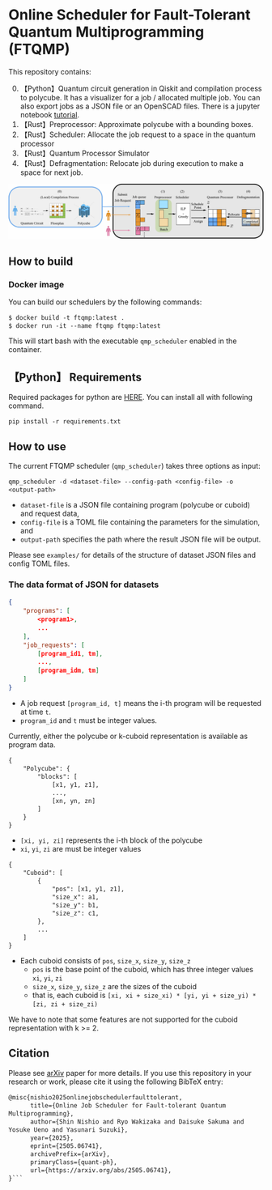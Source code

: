 # Online Scheduler for Fault-Tolerant Quantum Multiprogramming (FTQMP)
This repository contains:

0. 【Python】Quantum circuit generation in Qiskit and compilation process to polycube. It has a visualizer for a job / allocated multiple job. You can also export jobs as a JSON file or an OpenSCAD files. There is a jupyter notebook [tutorial](https://github.com/team-QMP/FTQMP-Scheduler/blob/main/python_examples/circuit_generation_and_compilation.ipynb).
1. 【Rust】Preprocessor: Approximate polycube with a bounding boxes.
2. 【Rust】Scheduler: Allocate the job request to a space in the quantum processor
3. 【Rust】Quantum Processor Simulator
4. 【Rust】Defragmentation: Relocate job during execution to make a space for next job.


![flow](https://github.com/team-QMP/FTQMP-Scheduler/blob/main/figs/QMP_flow.jpg)


## How to build

### Docker image

You can build our schedulers by the following commands:

```
$ docker build -t ftqmp:latest .
$ docker run -it --name ftqmp ftqmp:latest
```

This will start bash with the executable `qmp_scheduler` enabled in the container.


## 【Python】 Requirements
Required packages for python are [HERE](https://github.com/team-QMP/FTQMP-Scheduler/blob/main/python_examples/requirements.txt). You can install all with following command.
```
pip install -r requirements.txt
```

## How to use

The current FTQMP scheduler (`qmp_scheduler`) takes three options as input:

```
qmp_scheduler -d <dataset-file> --config-path <config-file> -o <output-path>
```

- `dataset-file` is a JSON file containing program (polycube or cuboid) and request data,
- `config-file` is a TOML file containing the parameters for the simulation, and
- `output-path` specifies the path where the result JSON file will be output.

Please see `examples/` for details of the structure of dataset JSON files and config TOML files.

### The data format of JSON for datasets

```json
{
    "programs": [
        <program1>,
        ...
    ],
    "job_requests": [
        [program_id1, tm],
        ...,
        [program_idm, tm]
    ]
}
```

- A job request `[program_id, t]` means the i-th program will be requested at time `t`.
- `program_id` and `t` must be integer values.

Currently, either the polycube or k-cuboid representation is available as program data.

```
{
    "Polycube": {
        "blocks": [
            [x1, y1, z1],
            ...,
            [xn, yn, zn]
        ]
    }
}
```

- `[xi, yi, zi]` represents the i-th block of the polycube
- `xi`, `yi`, `zi` are must be integer values

```
{
    "Cuboid": [
        {
            "pos": [x1, y1, z1],
            "size_x": a1,
            "size_y": b1,
            "size_z": c1,
        },
        ...
    ]
}
```

- Each cuboid consists of `pos`, `size_x`, `size_y`, `size_z`
    - `pos` is the base point of the cuboid, which has three integer values `xi`, `yi`, `zi`
    - `size_x`, `size_y`, `size_z` are the sizes of the cuboid
    - that is, each cuboid is `[xi, xi + size_xi) * [yi, yi + size_yi) * [zi, zi + size_zi)`

We have to note that some features are not supported for the cuboid representation with k >= 2.


## Citation
Please see [arXiv](https://arxiv.org/abs/2505.06741) paper for more details. If you use this repository in your research or work, please cite it using the following BibTeX entry:

```
@misc{nishio2025onlinejobschedulerfaulttolerant,
      title={Online Job Scheduler for Fault-tolerant Quantum Multiprogramming}, 
      author={Shin Nishio and Ryo Wakizaka and Daisuke Sakuma and Yosuke Ueno and Yasunari Suzuki},
      year={2025},
      eprint={2505.06741},
      archivePrefix={arXiv},
      primaryClass={quant-ph},
      url={https://arxiv.org/abs/2505.06741}, 
}```
